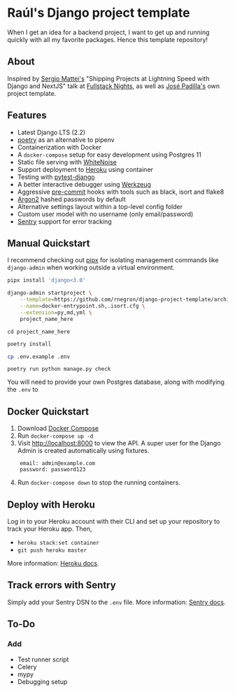 # Raúl's Django project template

When I get an idea for a backend project, I want to get up and running quickly with all my favorite packages. Hence this template repository!

## About

Inspired by [Sergio Mattei's](https://twitter.com/matteing) "Shipping Projects at Lightning Speed with Django and NextJS" talk at [Fullstack Nights](https://twitter.com/rucury/status/1207092925542342656), as well as [José Padilla's](https://github.com/jpadilla/django-project-template) own project template.

## Features

* Latest Django LTS (2.2)
* [poetry](https://python-poetry.org/) as an alternative to pipenv
* Containerization with Docker
* A `docker-compose` setup for easy development using Postgres 11
* Static file serving with [WhiteNoise](http://whitenoise.evans.io/en/stable/)
* Support deployment to [Heroku](https://dashboard.heroku.com/) using container
* Testing with [pytest-django](https://pytest-django.readthedocs.io/en/latest/index.html)
* A better interactive debugger using [Werkzeug](https://palletsprojects.com/p/werkzeug/) 
* Aggressive [pre-commit](https://pre-commit.com/) hooks with tools such as black, isort and flake8
* [Argon2](https://docs.djangoproject.com/en/2.2/topics/auth/passwords/#using-argon2-with-django) hashed passwords by default
* Alternative settings layout within a top-level config folder
* Custom user model with no username (only email/password)
* [Sentry](https://sentry.io) support for error tracking


## Manual Quickstart

I recommend checking out [pipx](https://github.com/pipxproject/pipx) for isolating management commands like `django-admin` when working outside a virtual environment.


```bash
pipx install 'django<3.0'
```

```bash
django-admin startproject \
    --template=https://github.com/rnegron/django-project-template/archive/master.zip \
    --name=docker-entrypoint.sh,.isort.cfg \
    --extension=py,md,yml \
    project_name_here
```

```
cd project_name_here
```

```bash
poetry install
```

```bash
cp .env.example .env
```

```
poetry run python manage.py check
```

You will need to provide your own Postgres database, along with modifying the `.env` to


## Docker Quickstart

1. Download [Docker Compose](https://docs.docker.com/compose/install/)
2. Run `docker-compose up -d`
3. Visit [http://localhost:8000](http//localhost:8000) to view the API. A super user for the Django Admin is created automatically using fixtures.

```
    email: admin@example.com
    password: password123
```

4. Run `docker-compose down` to stop the running containers.

## Deploy with Heroku

Log in to your Heroku account with their CLI and set up your repository to track your Heroku app. Then,

* `heroku stack:set container`
* `git push heroku master`

More information: [Heroku docs](https://devcenter.heroku.com/articles/build-docker-images-heroku-yml).

## Track errors with Sentry

Simply add your Sentry DSN to the `.env` file.
More information: [Sentry docs](https://sentry.io/for/django/).


## To-Do

### Add
- Test runner script
- Celery
- mypy
- Debugging setup
